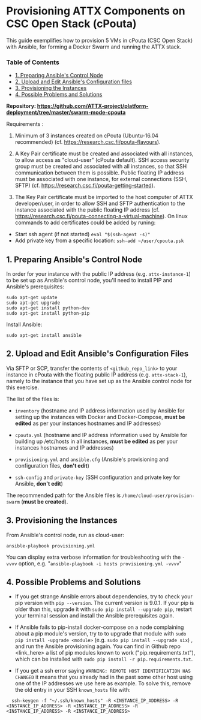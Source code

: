 # Provisioning ATTX Components on CSC Open Stack (cPouta)

This guide exemplifies how to provision 5 VMs in cPouta (CSC Open Stack) with Ansible, for forming a Docker Swarm and running the ATTX stack.

### Table of Contents
<!-- TOC START min:1 max:3 link:true update:false -->
  - [1. Preparing Ansible's Control Node](#1-preparing-ansibles-control-node)
  - [2. Upload and Edit Ansible's Configuration files](#2-upload-and-edit-ansibles-configuration-files)
  - [3. Provisioning the Instances](#3-provisioning-the-instances)
  - [4. Possible Problems and Solutions](#4-possible-problems-and-solutions)

<!-- TOC END -->

**Repository: https://github.com/ATTX-project/platform-deployment/tree/master/swarm-mode-cpouta**

Requirements :

1. Minimum of 3 instances created on cPouta (Ubuntu-16.04 recommended) (cf. https://research.csc.fi/pouta-flavours).

2. A Key Pair certificate must be created and associated with all instances, to allow access as "cloud-user" (cPouta default). SSH access security group must be created and associated with all instances, so that SSH communication between them is possible. Public floating IP address must be associated with one instance, for external connections (SSH, SFTP) (cf. https://research.csc.fi/pouta-getting-started).

3. The Key Pair certificate must be imported to the host computer of ATTX developer/user, in order to allow SSH and SFTP authentication to the instance associated with the public floating IP address (cf. https://research.csc.fi/pouta-connecting-a-virtual-machine).
On linux commands to add certificates could be added by runing:
  * Start ssh agent (if not started) `eval "$(ssh-agent -s)"`
  * Add private key from a specific location: `ssh-add ~/user/cpouta.psk`

## 1. Preparing Ansible's Control Node

In order for your instance with the public IP address (e.g. `attx-instance-1`) to be set up as Ansible's control node, you'll need to install PIP and Ansible's prerequisites:
```shell
sudo apt-get update
sudo apt-get upgrade
sudo apt-get install python-dev
sudo apt-get install python-pip
```

Install Ansible:
```shell
sudo apt-get install ansible
```

## 2. Upload and Edit Ansible's Configuration Files

Via SFTP or SCP, transfer the contents of `<github_repo_link>` to your instance in cPouta with the floating public IP address (e.g. `attx-stack-1`), namely to the instance that you have set up as the Ansible control node for this exercise.

The list of the files is:

* `inventory` (hostname and IP address information used by Ansible for setting up the instances with Docker and Docker-Compose, **must be edited** as per your instances hostnames and IP addresses)

* `cpouta.yml` (hostname and IP address information used by Ansible for building up /etc/hosts in all instances, **must be edited** as per your instances hostnames and IP addresses)

* `provisioning.yml` and `ansible.cfg` (Ansible's provisioning and configuration files, **don't edit**)

* `ssh-config` and `private-key` (SSH configuration and private key for Ansible, **don't edit**)

The recommended path for the Ansible files is `/home/cloud-user/provision-swarm` (**must be created**).


## 3. Provisioning the Instances

From Ansible's control node, run as cloud-user:
```shell
ansible-playbook provisioning.yml
```

You can display extra verbose information for troubleshooting with the `-vvvv` option, e.g. "`ansible-playbook -i hosts provisioning.yml -vvvv`"

## 4. Possible Problems and Solutions

- If you get strange Ansible errors about dependencies, try to check your pip
  version with `pip --version`. The current version is 9.0.1. If your pip is
  older than this, upgrade it with `sudo pip install --upgrade pip`, restart
  your terminal session and install the Ansible prerequisites again.

- If Ansible fails to pip-install docker-compose on a node complaining about a pip module's version, try to to    upgrade that module with `sudo pip install -upgrade <module>` (e.g. `sudo pip install --upgrade six`) , and run the Ansible provisioning again. You can find in Github repo <link_here> a list of pip modules known to work ("pip.requirements.txt"), which can be installed with `sudo pip install -r pip.requirements.txt`.

- If you get a ssh error saying `WARNING: REMOTE HOST IDENTIFICATION HAS CHANGED`
  it means that you already had in the past some other host using one of the
  IP addresses we use here as example. To solve this, remove the old entry in your SSH
  `known_hosts` file with:
```shell
  ssh-keygen -f "~/.ssh/known_hosts" -R <INSTANCE_IP_ADDRESS> -R <INSTANCE_IP_ADDRESS> -R <INSTANCE_IP_ADDRESS> -R <INSTANCE_IP_ADDRESS> -R <INSTANCE_IP_ADDRESS>
```
